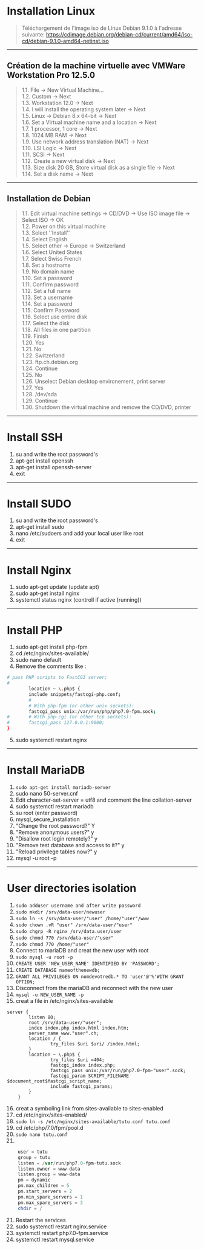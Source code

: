 # Installation Linux

>Téléchargement de l'image iso de Linux Debian 9.1.0 à l'adresse suivante: https://cdimage.debian.org/debian-cd/current/amd64/iso-cd/debian-9.1.0-amd64-netinst.iso

---
## Création de la machine virtuelle avec VMWare Workstation Pro 12.5.0
>1.1. File -> New Virtual Machine...</br>
>1.2.  Custom -> Next</br>
>1.3.  Workstation 12.0 -> Next</br>
>1.4. I will install the operating system later -> Next</br>
>1.5.  Linux -> Debian 8.x 64-bit -> Next</br>
>1.6. Set a Virtual machine name and a location -> Next</br>
>1.7. 1 processor, 1 core -> Next</br>
>1.8. 1024 MB RAM -> Next</br>
>1.9. Use network address translation (NAT) -> Next</br>
>1.10. LSI Logic -> Next</br>
>1.11. SCSI -> Next</br>
>1.12. Create a new virtual disk -> Next</br>
>1.13. Size disk 20 GB, Store virtual disk as a single file -> Next</br>
>1.14. Set a disk name -> Next</br>

---
## Installation de Debian
>1.1. Edit virtual machine settings -> CD/DVD -> Use ISO image file -> Select ISO -> OK</br>
>1.2. Power on this virtual machine</br>
>1.3. Select ''Install''</br>
>1.4. Select English </br>
>1.5. Select other -> Europe -> Switzerland</br>
>1.6. Select United States</br>
>1.7. Select Swiss French</br>
>1.8. Set a hostname</br>
>1.9. No domain name</br>
>1.10. Set a password</br>
>1.11. Confirm password</br>
>1.12. Set a full name </br>
>1.13. Set a username</br>
>1.14. Set a password</br>
>1.15. Confirm Password</br>
>1.16. Select use entire disk</br>
>1.17.  Select the disk</br>
>1.18. All files in one partition</br>
>1.19. Finish</br>
>1.20. Yes</br>
>1.21. No</br>
>1.22. Switzerland</br>
>1.23. ftp.ch.debian.org</br>
>1.24. Continue</br>
>1.25. No</br>
>1.26. Unselect Debian desktop environement, print server</br>
>1.27. Yes</br>
>1.28. /dev/sda</br>
>1.29. Continue</br>
>1.30. Shutdown the virtual machine and remove the CD/DVD, printer</br>

---

# Install SSH
1. su and write the root password's
2. apt-get install openssh
3. apt-get install openssh-server
4. exit

---

# Install SUDO
1. su and write the root password's
2. apt-get install sudo
2. nano /etc/sudoers and add your local user like root
3. exit

---

# Install Nginx
1. sudo apt-get update (update apt)
2. sudo apt-get install nginx
3.  systemctl status nginx (controll if active (running))

---

# Install PHP
1. sudo apt-get install php-fpm
2. cd /etc/nginx/sites-available/
3. sudo nano default
4. Remove the comments like : 

```bash
# pass PHP scripts to FastCGI server;
#
        location ~ \.php$ {
        include snippets/fastcgi-php.conf;
        #
        # With php-fpm (or other unix sockets):
        fastcgi_pass unix:/var/run/php/php7.0-fpm.sock;
#       # With php-cgi (or other tcp sockets):
#       fastcgi_pass 127.0.0.1:9000;
} 
```

5. sudo systemctl restart nginx

---

# Install MariaDB
1.  ```sudo apt-get install mariadb-server```
2.  sudo nano 50-server.cnf
3. Edit character-set-server = utf8 and comment the line collation-server
4. sudo systemctl restart mariadb
5. su root (enter password)
6. mysql_secure_installation
7. "Change the root password?" Y
8. "Remove anonymous users?" y
9. "Disallow root login remotely?" y
10. "Remove test database and access to it?" y
11. "Reload privilege tables now?" y
12. mysql -u root -p

---

# User directories isolation
1. ```sudo adduser username and after write password```
2. ```sudo mkdir /srv/data-user/newuser```
3. ```sudo ln -s /srv/data-user/"user" /home/"user"/www```
4. ```sudo chown .vR "user" /srv/data-user/"user"```
5. ```sudo chgrp -R nginx /srv/data.user/user```
6. ```sudo chmod 770 /srv/data-user/"user"```
7. ```sudo chmod 770 /home/"user"```
8. Connect to mariaDB and creat the new user with root
9. ```sudo mysql -u root -p```
10. ```CREATE USER 'NEW_USER_NAME' IDENTIFIED BY 'PASSWORD'; ```
11. ```CREATE DATABASE nameofthenewdb;```
12. ```GRANT ALL PRIVILEGES ON nomdevotredb.* TO 'user'@'%'WITH GRANT OPTION;```
13. Disconnect from the mariaDB and reconnect with the new user
14. ```mysql -u NEW_USER_NAME -p ```
15. creat a file in /etc/nginx/sites-available

```nginx
server {
        listen 80;
        root /srv/data-user/"user";
        index index.php index.html index.htm;
        server_name www."user".ch;
        location / {
                try_files $uri $uri/ /index.html;
        }
        location ~ \.php$ {
                try_files $uri =404;
                fastcgi_index index.php;
                fastcgi_pass unix:/var/run/php7.0-fpm-"user".sock;
                fastcgi_param SCRIPT_FILENAME $document_root$fastcgi_script_name;
                include fastcgi_params;
        }
    }
```
16. creat a symboling link from sites-available to sites-enabled
17. cd /etc/nginx/sites-enabled/
17. ```sudo ln -s /etc/nginx/sites-available/tutu.conf tutu.conf```
18. cd /etc/php/7.0/fpm/pool.d
19. ```sudo nano tutu.conf```
20. 
```php [tutu]
    user = tutu
    group = tutu
    listen = /var/run/php7.0-fpm-tutu.sock
    listen.owner = www-data
    listen.group = www-data
    pm = dynamic
    pm.max_children = 5
    pm.start_servers = 2
    pm.min_spare_servers = 1
    pm.max_spare_servers = 3
    chdir = /
```
21. Restart the services
22. sudo systemctl restart nginx.service  
23. systemctl restart php7.0-fpm.service  
24. systemctl restart mysql.service 
